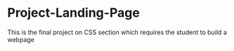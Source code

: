 # Project-Landing-Page

This is the final project on CSS section which requires the student to build a webpage